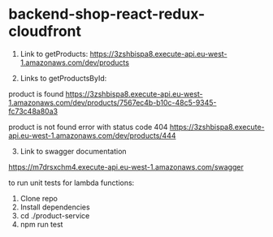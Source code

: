 # backend-shop-react-redux-cloudfront

1. Link to getProducts:
https://3zshbispa8.execute-api.eu-west-1.amazonaws.com/dev/products

2. Links to getProductsById:

product is found
https://3zshbispa8.execute-api.eu-west-1.amazonaws.com/dev/products/7567ec4b-b10c-48c5-9345-fc73c48a80a3

product is not found error with status code 404
https://3zshbispa8.execute-api.eu-west-1.amazonaws.com/dev/products/444

3. Link to swagger documentation

https://m7drsxchm4.execute-api.eu-west-1.amazonaws.com/swagger

to run unit tests for lambda functions:
1. Clone repo
2. Install dependencies
3. cd ./product-service
4. npm run test